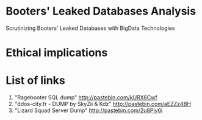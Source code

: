 # Booters' Leaked Databases Analysis
Scrutinizing Booters' Leaked Databases with BigData Technologies

# Ethical implications


# List of links

1. "Ragebooter SQL dump" http://pastebin.com/kURX6Cwf 
2. "ddos-city.fr - DUMP by SkyZii & Kdz" http://pastebin.com/aEZZz4BH
3. "Lizard Squad Server Dump" http://pastebin.com/2u8Pjy6i
